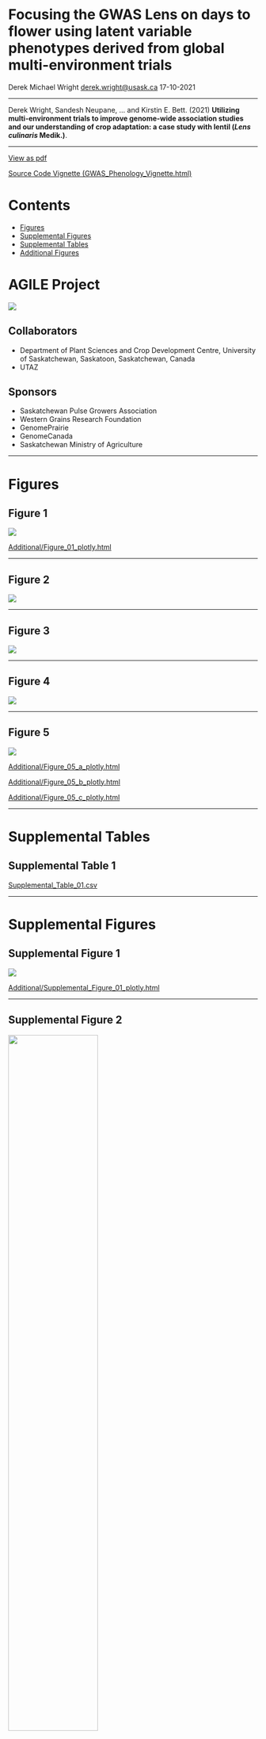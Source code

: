 Focusing the GWAS Lens on days to flower using latent variable
phenotypes derived from global multi-environment trials
================
Derek Michael Wright <derek.wright@usask.ca>
17-10-2021

------------------------------------------------------------------------

Derek Wright, Sandesh Neupane, … and Kirstin E. Bett. (2021) **Utilizing
multi-environment trials to improve genome-wide association studies and
our understanding of crop adaptation: a case study with lentil (*Lens
culinaris* Medik.)**.

------------------------------------------------------------------------

[View as
pdf](https://github.com/derekmichaelwright/AGILE_LDP_GWAS_Phenology/raw/master/README.pdf)

[Source Code Vignette
(GWAS_Phenology_Vignette.html)](https://derekmichaelwright.github.io/AGILE_LDP_GWAS_Phenology/GWAS_Phenology_Vignette.html)

# Contents

-   [Figures](#figures)
-   [Supplemental Figures](#supplemental-figures)
-   [Supplemental Tables](#supplemental-tables)
-   [Additional Figures](#additional-figures)

# AGILE Project

![](Additional/img_Agile.png)

## Collaborators

-   Department of Plant Sciences and Crop Development Centre, University
    of Saskatchewan, Saskatoon, Saskatchewan, Canada
-   UTAZ

## Sponsors

-   Saskatchewan Pulse Growers Association
-   Western Grains Research Foundation
-   GenomePrairie
-   GenomeCanada
-   Saskatchewan Ministry of Agriculture

------------------------------------------------------------------------

# Figures

## Figure 1

![](Figure_01.png)

[Additional/Figure_01_plotly.html](https://derekmichaelwright.github.io/AGILE_LDP_GWAS_Phenology/Additional/Figure_01_plotly.html)

------------------------------------------------------------------------

## Figure 2

![](Figure_02.png)

------------------------------------------------------------------------

## Figure 3

![](Figure_03.png)

------------------------------------------------------------------------

## Figure 4

![](Figure_04.png)

------------------------------------------------------------------------

## Figure 5

![](Figure_05.png)

[Additional/Figure_05_a\_plotly.html](https://derekmichaelwright.github.io/AGILE_LDP_GWAS_Phenology/Additional/Figure_05_a_plotly.html)

[Additional/Figure_05_b\_plotly.html](https://derekmichaelwright.github.io/AGILE_LDP_GWAS_Phenology/Additional/Figure_05_b_plotly.html)

[Additional/Figure_05_c\_plotly.html](https://derekmichaelwright.github.io/AGILE_LDP_GWAS_Phenology/Additional/Figure_05_c_plotly.html)

------------------------------------------------------------------------

# Supplemental Tables

## Supplemental Table 1

[Supplemental_Table_01.csv](https://github.com/derekmichaelwright/AGILE_LDP_GWAS_Phenology/blob/master/Supplemental_Table_01.csv)

------------------------------------------------------------------------

# Supplemental Figures

## Supplemental Figure 1

![](Supplemental_Figure_01.png)

[Additional/Supplemental_Figure_01_plotly.html](https://derekmichaelwright.github.io/AGILE_LDP_GWAS_Phenology/Additional/Supplemental_Figure_01_plotly.html)

------------------------------------------------------------------------

## Supplemental Figure 2

<img src="Supplemental_Figure_02.png" style="width:60.0%" />

------------------------------------------------------------------------

## Supplemental Figure 3

<img src="Supplemental_Figure_03.png" style="width:60.0%" />

------------------------------------------------------------------------

# Additional Figures

## Phenotype Data

<img src="Additional/Additional_Figure_00.png" style="width:90.0%" />

------------------------------------------------------------------------

## Grouped Manhattan Plots

### DTF Temperate

![](Additional/Man_Grouped/Man_DTF_Temperate.png)

------------------------------------------------------------------------

### DTF South Asia

![](Additional/Man_Grouped/Man_DTF_SouthAsia.png)

------------------------------------------------------------------------

### DTF Mediterranean

![](Additional/Man_Grouped/Man_DTF_Mediterranean.png)

------------------------------------------------------------------------

### *Tf* and *Tc*

![](Additional/Man_Grouped/Man_Tf_Tb.png)

------------------------------------------------------------------------

### *Pf* and *Pc*

![](Additional/Man_Grouped/Man_Pf_Pc.png)

------------------------------------------------------------------------

### PCA + abc Coefficients

![](Additional/Man_Grouped/Man_PCA_abc.png)

------------------------------------------------------------------------

## Facetted & Multi-Modeled Manhattan Plots

![](Additional/Man_Facet/ManQQ_Su18_DTF.png)

![](Additional/Man_Multi/ManQQ_Su18_DTF.png)

------------------------------------------------------------------------

© Derek Michael Wright
